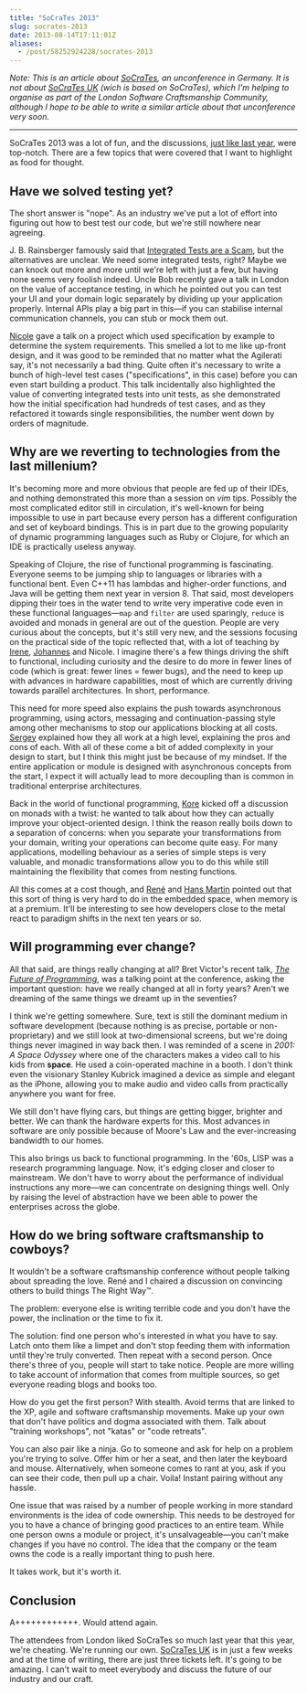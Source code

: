 ```yaml
---
title: "SoCraTes 2013"
slug: socrates-2013
date: 2013-08-14T17:11:01Z
aliases:
  - /post/58252924228/socrates-2013
---
```


_Note: This is an article about
[SoCraTes](http://socrates-conference.de/), an unconference in Germany.
It is not about [SoCraTes UK](http://socratesuk.org/) (wich is based on
SoCraTes), which I'm helping to organise as part of the London Software
Craftsmanship Community, although I hope to be able to write a similar
article about that unconference very soon._

---

SoCraTes 2013 was a lot of fun, and the discussions, [just like last
year](http://monospacedmonologues.com/post/29559774168/socrates-2012),
were top-notch. There are a few topics that were covered that I want to
highlight as food for thought.

<!--more-->

## Have we solved testing yet?

The short answer is "nope". As an industry we've put a lot of effort
into figuring out how to best test our code, but we're still nowhere
near agreeing.

J. B. Rainsberger famously said that [Integrated Tests are a
Scam](http://blog.thecodewhisperer.com/2010/10/16/integrated-tests-are-a-scam/),
but the alternatives are unclear. We need some integrated tests, right?
Maybe we can knock out more and more until we're left with just a few,
but having none seems very foolish indeed. Uncle Bob recently gave a
talk in London on the value of acceptance testing, in which he pointed
out you can test your UI and your domain logic separately by dividing up
your application properly. Internal APIs play a big part in this—if you
can stabilise internal communication channels, you can stub or mock them
out.

[Nicole](https://twitter.com/NicoleRauch) gave a talk on a project which
used specification by example to determine the system requirements. This
smelled a lot to me like up-front design, and it was good to be reminded
that no matter what the Agilerati say, it's not necessarily a bad thing.
Quite often it's necessary to write a bunch of high-level test cases
("specifications", in this case) before you can even start building a
product. This talk incidentally also highlighted the value of converting
integrated tests into unit tests, as she demonstrated how the initial
specification had hundreds of test cases, and as they refactored it
towards single responsibilities, the number went down by orders of
magnitude.

## Why are we reverting to technologies from the last millenium?

It's becoming more and more obvious that people are fed up of their
IDEs, and nothing demonstrated this more than a session on _vim_ tips.
Possibly the most complicated editor still in circulation, it's
well-known for being impossible to use in part because every person has
a different configuration and set of keyboard bindings. This is in part
due to the growing popularity of dynamic programming languages such as
Ruby or Clojure, for which an IDE is practically useless anyway.

Speaking of Clojure, the rise of functional programming is fascinating.
Everyone seems to be jumping ship to languages or libraries with a
functional bent. Even C++11 has lambdas and higher-order functions, and
Java will be getting them next year in version 8. That said, most
developers dipping their toes in the water tend to write very imperative
code even in these functional languages—`map` and `filter` are used
sparingly, `reduce` is avoided and monads in general are out of the
question. People are very curious about the concepts, but it's still
very new, and the sessions focusing on the practical side of the topic
reflected that, with a lot of teaching by
[Irene](https://twitter.com/foxciel),
[Johannes](https://twitter.com/Ookami86) and Nicole. I imagine there's a
few things driving the shift to functional, including curiosity and the
desire to do more in fewer lines of code (which is great: fewer lines =
fewer bugs), and the need to keep up with advances in hardware
capabilities, most of which are currently driving towards parallel
architectures. In short, performance.

This need for more speed also explains the push towards asynchronous
programming, using actors, messaging and continuation-passing style
among other mechanisms to stop our applications blocking at all costs.
[Sergey](https://twitter.com/sshiskin) explained how they all work at a
high level, explaining the pros and cons of each. With all of these come
a bit of added complexity in your design to start, but I think this
might just be because of my mindset. If the entire application or module
is designed with asynchronous concepts from the start, I expect it will
actually lead to more decoupling than is common in traditional
enterprise architectures.

Back in the world of functional programming,
[Kore](https://twitter.com/korend) kicked off a discussion on monads
with a twist: he wanted to talk about how they can actually improve your
object-oriented design. I think the reason really boils down to a
separation of concerns: when you separate your transformations from your
domain, writing your operations can become quite easy. For many
applications, modelling behaviour as a series of simple steps is very
valuable, and monadic transformations allow you to do this while still
maintaining the flexibility that comes from nesting functions.

All this comes at a cost though, and
[René](https://twitter.com/embedjourneyman) and [Hans
Martin](https://twitter.com/hmkern99) pointed out that this sort of
thing is very hard to do in the embedded space, when memory is at a
premium. It'll be interesting to see how developers close to the metal
react to paradigm shifts in the next ten years or so.

## Will programming ever change?

All that said, are things really changing at all? Bret Victor's recent
talk, [_The Future of Programming_](http://worrydream.com/dbx/), was a
talking point at the conference, asking the important question: have we
really changed at all in forty years? Aren't we dreaming of the same
things we dreamt up in the seventies?

I think we're getting somewhere. Sure, text is still the dominant medium
in software development (because nothing is as precise, portable or
non-proprietary) and we still look at two-dimensional screens, but we're
doing things never imagined in way back then. I was reminded of a scene
in _2001: A Space Odyssey_ where one of the characters makes a video
call to his kids from **space**. He used a coin-operated machine in a
booth. I don't think even the visionary Stanley Kubrick imagined a
device as simple and elegant as the iPhone, allowing you to make audio
and video calls from practically anywhere you want for free.

We still don't have flying cars, but things are getting bigger, brighter
and better. We can thank the hardware experts for this. Most advances in
software are only possible because of Moore's Law and the
ever-increasing bandwidth to our homes.

This also brings us back to functional programming. In the '60s, LISP
was a research programming language. Now, it's edging closer and closer
to mainstream. We don't have to worry about the performance of
individual instructions any more—we can concentrate on designing things
well. Only by raising the level of abstraction have we been able to
power the enterprises across the globe.

## How do we bring software craftsmanship to cowboys?

It wouldn't be a software craftsmanship conference without people
talking about spreading the love. René and I chaired a discussion on
convincing others to build things The Right Way™.

The problem: everyone else is writing terrible code and you don't have
the power, the inclination or the time to fix it.

The solution: find one person who's interested in what you have to say.
Latch onto them like a limpet and don't stop feeding them with
information until they're truly converted. Then repeat with a second
person. Once there's three of you, people will start to take notice.
People are more willing to take account of information that comes from
multiple sources, so get everyone reading blogs and books too.

How do you get the first person? With stealth. Avoid terms that are
linked to the XP, agile and software craftsmanship movements. Make up
your own that don't have politics and dogma associated with them. Talk
about "training workshops", not "katas" or "code retreats".

You can also pair like a ninja. Go to someone and ask for help on a
problem you're trying to solve. Offer him or her a seat, and then later
the keyboard and mouse. Alternatively, when someone comes to rant at
you, ask if you can see their code, then pull up a chair. Voila! Instant
pairing without any hassle.

One issue that was raised by a number of people working in more standard
environments is the idea of code ownership. This needs to be destroyed
for you to have a chance of bringing good practices to an entire team.
While one person owns a module or project, it's unsalvageable—you can't
make changes if you have no control. The idea that the company or the
team owns the code is a really important thing to push here.

It takes work, but it's worth it.

## Conclusion

A++++++++++++. Would attend again.

The attendees from London liked SoCraTes so much last year that this
year, we're cheating. We're running our own. [SoCraTes
UK](http://socratesuk.org/) is in just a few weeks and at the time of
writing, there are just three tickets left. It's going to be amazing. I
can't wait to meet everybody and discuss the future of our industry and
our craft.

